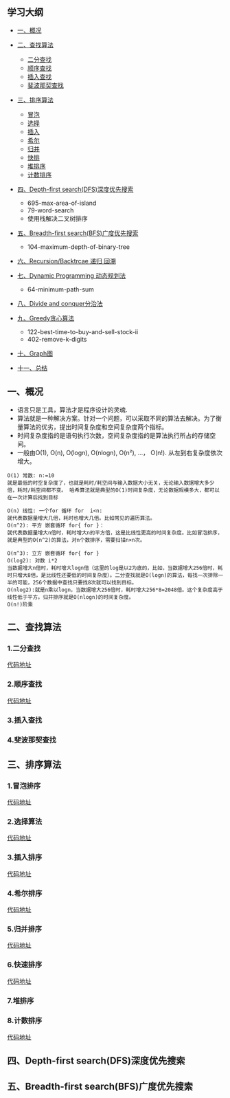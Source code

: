 ## 学习大纲
* [一、概况](#1)
* [二、查找算法](#2)
     -  [二分查找](#21)
     -  [顺序查找](#22)
     -  [插入查找](#23)
     -  [斐波那契查找](#24)
* [三、排序算法](#3)
   - [冒泡](#31)
   - [选择](#32)
   - [插入](#33)
   - [希尔](#34)
   - [归并](#35)
   - [快排](#36)
   - [堆排序](#37)
   - [计数排序](#38)
 
* [四、Depth-first search(DFS)深度优先搜索](#4)
     - 695-max-area-of-island
     - 79-word-search
     - 使用栈解决二叉树排序
* [五、Breadth-first search(BFS)广度优先搜索](#5)
     - 104-maximum-depth-of-binary-tree
  
* [六、Recursion/Backtrcae 递归 回溯](#6)
* [七、Dynamic Programming 动态规划法](#7)
   - 64-minimum-path-sum
* [八、Divide and conquer分治法](#8)
* [九、Greedy贪心算法](#9)
     - 122-best-time-to-buy-and-sell-stock-ii
     - 402-remove-k-digits

* [十、Graph图](#10)
* [十一、总结](#11)
## <span id="1">一、概况</span>
 * 语言只是工具，算法才是程序设计的灵魂.
 * 算法就是一种解决方案。针对一个问题，可以采取不同的算法去解决。为了衡量算法的优劣，提出时间复杂度和空间复杂度两个指标。
 * 时间复杂度指的是语句执行次数，空间复杂度指的是算法执行所占的存储空间。
 * 一般由O(1), O(n), O(logn), O(nlogn), O(n²), ...， O(n!). 从左到右复杂度依次增大。
 
 
~~~ 
O(1) 常数: n:=10 
就是最低的时空复杂度了，也就是耗时/耗空间与输入数据大小无关，无论输入数据增大多少倍，耗时/耗空间都不变。 哈希算法就是典型的O(1)时间复杂度，无论数据规模多大，都可以在一次计算后找到目标

O(n) 线性: 一个for 循环 for  i<n:
就代表数据量增大几倍，耗时也增大几倍。比如常见的遍历算法。
O(n^2): 平方 嵌套循环 for{ for }：
就代表数据量增大n倍时，耗时增大n的平方倍，这是比线性更高的时间复杂度。比如冒泡排序，就是典型的O(n^2)的算法，对n个数排序，需要扫描n×n次。

O(n^3): 立方 嵌套循环 for{ for }
O(log2): 对数 i*2
当数据增大n倍时，耗时增大logn倍（这里的log是以2为底的，比如，当数据增大256倍时，耗时只增大8倍，是比线性还要低的时间复杂度）。二分查找就是O(logn)的算法，每找一次排除一半的可能，256个数据中查找只要找8次就可以找到目标。
O(nlog2):就是n乘以logn，当数据增大256倍时，耗时增大256*8=2048倍。这个复杂度高于线性低于平方。归并排序就是O(nlogn)的时间复杂度。 
O(n!)阶乘
~~~

## <span id="2">二、查找算法</span>


### <span id="21">1.二分查找<span>
[代码地址](https://github.com/kgtom/back-end/blob/master/ds-and-alg/algorithms/searching/binarySearch.go)
    
### <span id="22">2.顺序查找</span>
[代码地址](https://github.com/kgtom/back-end/blob/master/ds-and-alg/algorithms/searching/orderSearch.go)

### <span id="23">3.插入查找</span>

### <span id="24">4.斐波那契查找</span>

## <span id="3">三、排序算法</span>
### 1.冒泡排序

[代码地址](https://github.com/kgtom/back-end/blob/master/ds-and-alg/algorithms/sorting/bubbleSort.go)
### 2.选择算法

[代码地址](https://github.com/kgtom/back-end/blob/master/ds-and-alg/algorithms/sorting/selectionSort.go)


### 3.插入排序

[代码地址](https://github.com/kgtom/back-end/blob/master/ds-and-alg/algorithms/sorting/insertionSort.go)

### 4.希尔排序

[代码地址](https://github.com/kgtom/back-end/blob/master/ds-and-alg/algorithms/sorting/shellSort.go)

### 5.归并排序
[代码地址](https://github.com/kgtom/back-end/blob/master/ds-and-alg/algorithms/sorting/mergeSort.go)

### 6.快速排序
[代码地址](https://github.com/kgtom/back-end/blob/master/ds-and-alg/algorithms/sorting/quickSort.go)

### 7.堆排序

### <span id="38">8.计数排序</span>
[代码地址](https://github.com/kgtom/back-end/blob/master/ds-and-alg/algorithms/sorting/countSort.go)
## <span id="4">四、Depth-first search(DFS)深度优先搜索</span>


## <span id="5">五、Breadth-first search(BFS)广度优先搜索</span>

